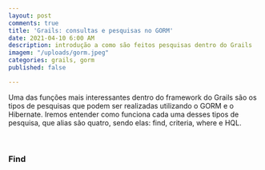 ```yaml
---
layout: post
comments: true
title: 'Grails: consultas e pesquisas no GORM'
date: 2021-04-10 6:00 AM
description: introdução a como são feitos pesquisas dentro do Grails
imagem: "/uploads/gorm.jpeg"
categories: grails, gorm
published: false

---
```

Uma das funções mais interessantes dentro do framework do Grails são os tipos de pesquisas que podem ser realizadas utilizando o GORM e o Hibernate. Iremos entender como funciona cada uma desses tipos de pesquisa, que alias são quatro, sendo elas: find, criteria, where  e HQL.

<br>

### Find

<br>